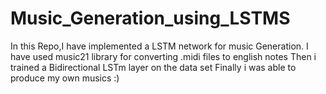 # Music_Generation_using_LSTMS
In this Repo,I have implemented a LSTM network for music Generation.
I have used music21 library for converting .midi files to english notes
Then i trained a Bidirectional LSTm layer on the data set
Finally i was able to produce my own musics :)
